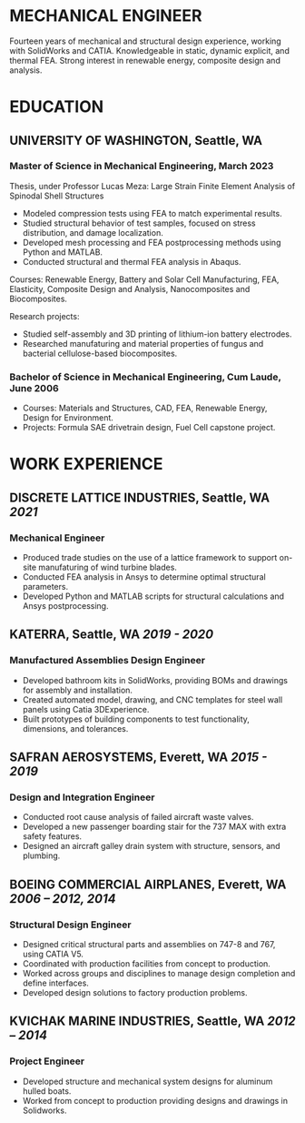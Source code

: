 <!--Notes
Include anything in experience that relates to the current direction as the top under each section
-->

# MECHANICAL ENGINEER

<!--- Mechanical engineer with the heart of an inventor, a problem solver with the ability to design and build products. Experienced in bringing products from concept through production, with feedback from the customer and supplier throughout the process. -->
Fourteen years of mechanical and structural design experience, working with SolidWorks and CATIA.
Knowledgeable in static, dynamic explicit, and thermal FEA.
Strong interest in renewable energy, composite design and analysis.
<!-- Experienced in R&D through university lab research.-->
<!-- Proficient in Mandarin Chinese, ready to directly engage with overseas partners.-->

# EDUCATION

## UNIVERSITY OF WASHINGTON, Seattle, WA

### Master of Science in Mechanical Engineering, March 2023

Thesis, under Professor Lucas Meza: Large Strain Finite Element Analysis of Spinodal Shell Structures

- Modeled compression tests using FEA to match experimental results.
- Studied structural behavior of test samples, focused on stress distribution, and damage localization.
- Developed mesh processing and FEA postprocessing methods using Python and MATLAB.
- Conducted structural and thermal FEA analysis in Abaqus.

Courses: Renewable Energy, Battery and Solar Cell Manufacturing, FEA, Elasticity, Composite Design and Analysis, Nanocomposites and Biocomposites.

Research projects:

- Studied self-assembly and 3D printing of lithium-ion battery electrodes.
- Researched manufaturing and material properties of fungus and bacterial cellulose-based biocomposites.

### Bachelor of Science in Mechanical Engineering, Cum Laude, June 2006

- Courses: Materials and Structures, CAD, FEA, Renewable Energy, Design for Environment.
- Projects: Formula SAE drivetrain design, Fuel Cell capstone project.

# WORK EXPERIENCE

## DISCRETE LATTICE INDUSTRIES, Seattle, WA&#9;*2021*

### Mechanical Engineer
- Produced trade studies on the use of a lattice framework to support on-site manufaturing of wind turbine blades.
- Conducted FEA analysis in Ansys to determine optimal structural parameters.
- Developed Python and MATLAB scripts for structural calculations and Ansys postprocessing.

## KATERRA, Seattle, WA&#9;*2019 - 2020*

### Manufactured Assemblies Design Engineer

- Developed bathroom kits in SolidWorks, providing BOMs and drawings for assembly and installation.
- Created automated model, drawing, and CNC templates for steel wall panels using Catia 3DExperience.
- Built prototypes of building components to test functionality, dimensions, and tolerances.

## SAFRAN AEROSYSTEMS, Everett, WA&#9;*2015 - 2019*

### Design and Integration Engineer
<!--
Responsible for structural, mechanical, and fluid system designs; worked on detail designs as well as integration of parts and assemblies into the aircraft with minimal interface information. Collaborated across multiple sites in different countries.-->

- Conducted root cause analysis of failed aircraft waste valves.
- Developed a new passenger boarding stair for the 737 MAX with extra safety features.
- Designed an aircraft galley drain system with structure, sensors, and plumbing.
<!-- Coordinated with customers and suppliers.-->

## BOEING COMMERCIAL AIRPLANES, Everett, WA&#9;*2006 – 2012, 2014*

### Structural Design Engineer

- Designed critical structural parts and assemblies on 747-8 and 767, using CATIA V5.
- Coordinated with production facilities from concept to production.
- Worked across groups and disciplines to manage design completion and define interfaces.
- Developed design solutions to factory production problems.

## KVICHAK MARINE INDUSTRIES, Seattle, WA&#9;*2012 – 2014*

### Project Engineer

- Developed structure and mechanical system designs for aluminum hulled boats.
- Worked from concept to production providing designs and drawings in Solidworks.
